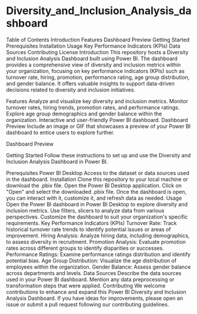 # Diversity_and_Inclusion_Analysis_dashboard
Table of Contents
Introduction
Features
Dashboard Preview
Getting Started
Prerequisites
Installation
Usage
Key Performance Indicators (KPIs)
Data Sources
Contributing
License
Introduction
This repository hosts a Diversity and Inclusion Analysis Dashboard built using Power BI. The dashboard provides a comprehensive view of diversity and inclusion metrics within your organization, focusing on key performance indicators (KPIs) such as turnover rate, hiring, promotion, performance rating, age group distribution, and gender balance. It offers valuable insights to support data-driven decisions related to diversity and inclusion initiatives.

Features
Analyze and visualize key diversity and inclusion metrics.
Monitor turnover rates, hiring trends, promotion rates, and performance ratings.
Explore age group demographics and gender balance within the organization.
Interactive and user-friendly Power BI dashboard.
Dashboard Preview
Include an image or GIF that showcases a preview of your Power BI dashboard to entice users to explore further.

Dashboard Preview

Getting Started
Follow these instructions to set up and use the Diversity and Inclusion Analysis Dashboard in Power BI.

Prerequisites
Power BI Desktop
Access to the dataset or data sources used in the dashboard.
Installation
Clone this repository to your local machine or download the .pbix file.
Open the Power BI Desktop application.
Click on "Open" and select the downloaded .pbix file.
Once the dashboard is open, you can interact with it, customize it, and refresh data as needed.
Usage
Open the Power BI dashboard in Power BI Desktop to explore diversity and inclusion metrics.
Use filters, slicers to analyze data from various perspectives.
Customize the dashboard to suit your organization's specific requirements.
Key Performance Indicators (KPIs)
Turnover Rate: Track historical turnover rate trends to identify potential issues or areas of improvement.
Hiring Analysis: Analyze hiring data, including demographics, to assess diversity in recruitment.
Promotion Analysis: Evaluate promotion rates across different groups to identify disparities or successes.
Performance Ratings: Examine performance ratings distribution and identify potential bias.
Age Group Distribution: Visualize the age distribution of employees within the organization.
Gender Balance: Assess gender balance across departments and levels.
Data Sources
Describe the data sources used in your Power BI dashboard. Mention any data preprocessing or transformation steps that were applied.
Contributing
We welcome contributions to enhance and expand this Power BI Diversity and Inclusion Analysis Dashboard. If you have ideas for improvements, please open an issue or submit a pull request following our contributing guidelines.
